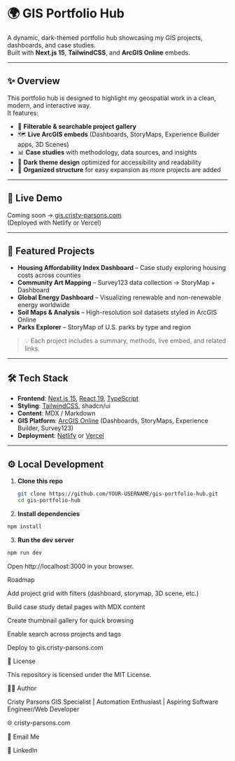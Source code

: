 # 🌍 GIS Portfolio Hub

A dynamic, dark-themed portfolio hub showcasing my GIS projects, dashboards, and case studies.  
Built with **Next.js 15**, **TailwindCSS**, and **ArcGIS Online** embeds.

---

## ✨ Overview
This portfolio hub is designed to highlight my geospatial work in a clean, modern, and interactive way.  
It features:

- 🔎 **Filterable & searchable project gallery**  
- 🗺️ **Live ArcGIS embeds** (Dashboards, StoryMaps, Experience Builder apps, 3D Scenes)  
- 📊 **Case studies** with methodology, data sources, and insights  
- 🌙 **Dark theme design** optimized for accessibility and readability  
- 📂 **Organized structure** for easy expansion as more projects are added  

---

## 🚀 Live Demo
Coming soon → [gis.cristy-parsons.com](https://gis.cristy-parsons.com)  
(Deployed with Netlify or Vercel)

---

## 📁 Featured Projects
- **Housing Affordability Index Dashboard** – Case study exploring housing costs across counties  
- **Community Art Mapping** – Survey123 data collection → StoryMap + Dashboard  
- **Global Energy Dashboard** – Visualizing renewable and non-renewable energy worldwide  
- **Soil Maps & Analysis** – High-resolution soil datasets styled in ArcGIS Online  
- **Parks Explorer** – StoryMap of U.S. parks by type and region  

> 💡 Each project includes a summary, methods, live embed, and related links.

---

## 🛠️ Tech Stack
- **Frontend**: [Next.js 15](https://nextjs.org/), [React 19](https://react.dev/), [TypeScript](https://www.typescriptlang.org/)  
- **Styling**: [TailwindCSS](https://tailwindcss.com/), shadcn/ui  
- **Content**: MDX / Markdown  
- **GIS Platform**: [ArcGIS Online](https://www.arcgis.com/) (Dashboards, StoryMaps, Experience Builder, Survey123)  
- **Deployment**: [Netlify](https://www.netlify.com/) or [Vercel](https://vercel.com/)  

---

## ⚙️ Local Development

1. **Clone this repo**
   ```bash
   git clone https://github.com/YOUR-USERNAME/gis-portfolio-hub.git
   cd gis-portfolio-hub

2. **Install dependencies**
  ```bash
npm install
```

3. **Run the dev server**
  ```bash
npm run dev
```

Open http://localhost:3000
 in your browser.

Roadmap

 Add project grid with filters (dashboard, storymap, 3D scene, etc.)

 Build case study detail pages with MDX content

 Create thumbnail gallery for quick browsing

 Enable search across projects and tags

 Deploy to gis.cristy-parsons.com

 📄 License

This repository is licensed under the MIT License.

👩‍💻 Author

Cristy Parsons
GIS Specialist | Automation Enthusiast | Aspiring Software Engineer/Web Developer

🌐 cristy-parsons.com

📧 Email Me

💼 LinkedIn
